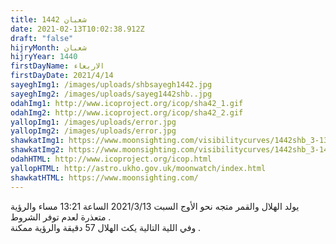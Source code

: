 ```yaml
---
title: شعبان 1442
date: 2021-02-13T10:02:38.912Z
draft: "false"
hijryMonth: شعبان
hijryYear: 1440
firstDayName: الاربعاء
firstDayDate: 2021/4/14
sayeghImg1: /images/uploads/shbsayegh1442.jpg
sayeghImg2: /images/uploads/sayeg1442shb..jpg
odahImg1: http://www.icoproject.org/icop/sha42_1.gif
odahImg2: http://www.icoproject.org/icop/sha42_2.gif
yallopImg1: /images/uploads/error.jpg
yallopImg2: /images/uploads/error.jpg
shawkatImg1: https://www.moonsighting.com/visibilitycurves/1442shb_3-13-2021.gif
shawkatImg2: https://www.moonsighting.com/visibilitycurves/1442shb_3-14-2021.gif
odahHTML: http://www.icoproject.org/icop.html
yallopHTML: http://astro.ukho.gov.uk/moonwatch/index.html
shawkatHTML: https://www.moonsighting.com/
---
```

يولد الهلال والقمر متجه نحو الأوج السبت 2021/3/13 الساعة 13:21 مساء والرؤية متعذرة لعدم توفر الشروط .\
وفي اللية التالية يكث الهلال 57 دقيقة والرؤية ممكنة .